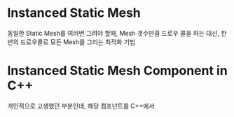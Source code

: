 # Instanced Static Mesh
동일한 Static Mesh를 여러번 그려야 할때, Mesh 갯수만큼 드로우 콜을 하는 대신, 한번의 드로우콜로 모든 Mesh를 그리는 최적화 기법

# Instanced Static Mesh Component in C++
개인적으로 고생했던 부분인데, 해당 컴포넌트를 C++에서 